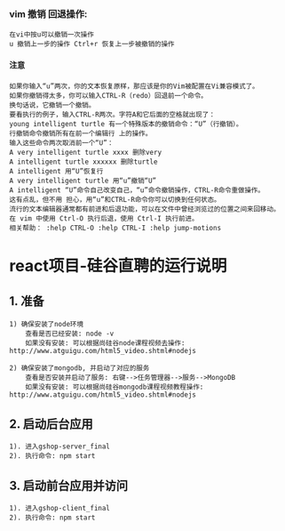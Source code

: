 ### vim 撤销 回退操作:
    在vi中按u可以撤销一次操作
    u 撤销上一步的操作 Ctrl+r 恢复上一步被撤销的操作

#### 注意
    如果你输入“u”两次，你的文本恢复原样，那应该是你的Vim被配置在Vi兼容模式了。
    如果你撤销得太多，你可以输入CTRL-R（redo）回退前一个命令。
    换句话说，它撤销一个撤销。
    要看执行的例子，输入CTRL-R两次。字符A和它后面的空格就出现了：
    young intelligent turtle 有一个特殊版本的撤销命令：“U”（行撤销）。
    行撤销命令撤销所有在前一个编辑行 上的操作。 
    输入这些命令两次取消前一个“U”： 
    A very intelligent turtle xxxx 删除very
    A intelligent turtle xxxxxx 删除turtle
    A intelligent 用“U”恢复行
    A very intelligent turtle 用“u”撤销“U”
    A intelligent “U”命令自己改变自己，“u”命令撤销操作，CTRL-R命令重做操作。
    这有点乱，但不用 担心，用“u”和CTRL-R命令你可以切换到任何状态。
    流行的文本编辑器通常都有前进和后退功能，可以在文件中曾经浏览过的位置之间来回移动。
    在 vim 中使用 Ctrl-O 执行后退，使用 Ctrl-I 执行前进。
    相关帮助： :help CTRL-O :help CTRL-I :help jump-motions

# react项目-硅谷直聘的运行说明
## 1. 准备
	1) 确保安装了node环境
		查看是否已经安装: node -v
		如果没有安装: 可以根据尚硅谷node课程视频去操作: http://www.atguigu.com/html5_video.shtml#nodejs

	2) 确保安装了mongodb, 并启动了对应的服务
		查看是否安装并启动了服务: 右键-->任务管理器-->服务-->MongoDB
		如果没有安装: 可以根据尚硅谷mongodb课程视频教程操作: http://www.atguigu.com/html5_video.shtml#nodejs
	
## 2. 启动后台应用
	1). 进入gshop-server_final
	2). 执行命令: npm start

## 3. 启动前台应用并访问
	1). 进入gshop-client_final
	2). 执行命令: npm start


